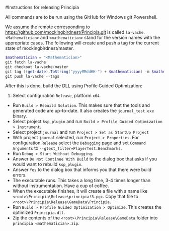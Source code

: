 #Instructions for releasing Principia

All commands are to be run using the GitHub for Windows git Powershell.

We assume the remote corresponding to https://github.com/mockingbirdnest/Principia.git
is called `la-vache`.  `<Mathematician>` and `<mathematician>` stand for the version
names with the appropriate cases.
The following will create and push a tag for the current state of mockingbirdnest/master.
```powershell
$mathematician = "<Mathematician>"
git fetch la-vache
git checkout la-vache/master
git tag ((get-date).ToString("yyyyMMddHH-") + $mathematician) -m $mathematician
git push la-vache --tags
```
After this is done, build the DLL using Profile Guided Optimization:

1. Select configuration `Release`, platform `x64`.
* Run `Build > Rebuild Solution`.  This makes sure that the tools and generated code are up-to-date.  It also creates the `journal_test.exe` binary.
* Select project `ksp_plugin` and run `Build > Profile Guided Optimization > Instrument`.
* Select project `journal` and run `Project > Set as StartUp Project`
* With project `journal` selected, run `Project > Properties`.  For configuration `Release` select the `Debugging` page and set `Command Arguments` to `--gtest_filter=PlayerTest.Benchmarks`.
* Run `Debug > Start Without Debugging`.
* Answer `Do Not Continue With Build` to the dialog box that asks if you would want to rebuild `ksp_plugin`.
* Answer `Yes` to the dialog box that informs you that there were build errors.
* The executable runs.  This takes a long time, 3-4 times longer than without instrumentation.  Have a cup of coffee.
* When the executable finishes, it will create a file with a name like `<root>\Principia\Release\principia!3.pgc`.  Copy that file to `<root>\Principia\Release\GameData\Principia`.
* Run `Build > Profile Guided Optimization > Optimize`.  This creates the optimized `Principia.dll`.
* Zip the contents of the `<root>\Principia\Release\GameData` folder into `principia <mathematician>.zip`.
